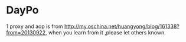 DayPo
=====
1 proxy and aop is from http://my.oschina.net/huangyong/blog/161338?from=20130922, when you learn from it ,please let others known.
